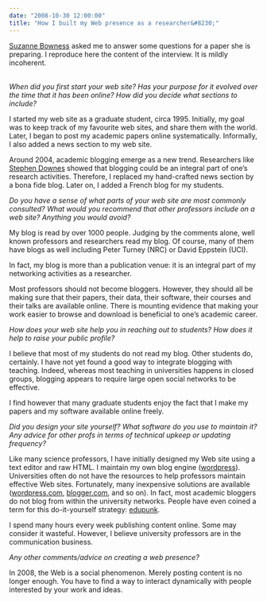 ```yaml
---
date: "2008-10-30 12:00:00"
title: "How I built my Web presence as a researcher&#8230;"
---
```




[Suzanne Bowness](http://codeword.ca/) asked me to answer some questions for a paper she is preparing. I reproduce here the content of the interview. It is mildly incoherent.

<em><br/>
When did you first start your web site? Has your purpose for it evolved over the time that it has been online? How did you decide what sections to include?<br/>
</em>

I started my web site as a graduate student, circa 1995. Initially, my goal was to keep track of my favourite web sites, and share them with the world. Later, I began to post my academic papers online systematically. Informally, I also added a news section to my web site.

Around 2004, academic blogging emerge as a new trend. Researchers like [Stephen Downes](http://www.downes.ca) showed that blogging could be an integral part of one&rsquo;s research activities. Therefore, I replaced my hand-crafted news section by a bona fide blog. Later on, I added a French blog for my students.

<em>Do you have a sense of what parts of your web site are most commonly consulted? What would you recommend that other professors include on a web site? Anything you would avoid?<br/>
</em>

My blog is read by over 1000 people. Judging by the comments alone, well known professors and researchers read my blog. Of course, many of them have blogs as well including Peter Turney (NRC)  or David Eppstein (UCI).

In fact, my blog is more than a  publication venue: it is an integral part of my networking activities as a researcher.

Most professors should not become bloggers. However, they should all be making sure that their papers, their data, their software, their courses and their talks are available online. There is mounting evidence that making your work easier to browse and download is beneficial to one&rsquo;s academic career.

<em> How does your web site help you in reaching out to students? How does it help to raise your public profile?</em>

I believe that most of my students do not read my blog. Other students do, certainly. I have not yet found a good way to integrate blogging with teaching. Indeed, whereas most teaching in universities happens in closed groups, blogging appears to require large open social networks to be effective.

I find however that many graduate students enjoy the fact that I make my papers and my software available online freely.

<em> Did you design your site yourself? What software do you use to maintain it? Any advice for other profs in terms of technical upkeep or updating frequency?</em>

Like many science professors, I have initially designed my Web site using a text editor and raw HTML. I maintain my own blog engine ([wordpress](http://wordpress.org/)).
Universities often do not have the resources to help professors maintain effective Web sites. Fortunately, many inexpensive solutions are available (<a href="https://wordpress.com/" target="_blank">wordpress.com</a>, <a href="https://blogger.com/" target="_blank">blogger.com</a>, and so on). In fact, most academic bloggers do not blog from within the university networks. People have even coined a term for this do-it-yourself strategy: [edupunk]( http://en.wikipedia.org/wiki/Edupunk).

I spend  many hours every week publishing content online. Some may consider it wasteful. However, I believe university professors are in the communication business.

<em>Any other comments/advice on creating a web presence?</em>

In 2008, the Web is a social phenomenon. Merely posting content is no longer enough. You have to find a way to interact dynamically with people interested by your work and ideas.

